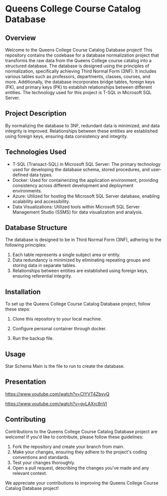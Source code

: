 # Queens College Course Catalog Database

## Overview

Welcome to the Queens College Course Catalog Database project! This repository contains the codebase for a database normalization project that transforms the raw data from the Queens College course catalog into a structured database. The database is designed using the principles of normalization, specifically achieving Third Normal Form (3NF). It includes various tables such as professors, departments, classes, courses, and more. Additionally, the database incorporates bridge tables, foreign keys (FK), and primary keys (PK) to establish relationships between different entities. The technology used for this project is T-SQL in Microsoft SQL Server.

## Project Description

By normalizing the database to 3NF, redundant data is minimized, and data integrity is improved. Relationships between these entities are established using foreign keys, ensuring data consistency and integrity.

## Technologies Used

- T-SQL (Transact-SQL) in Microsoft SQL Server: The primary technology used for developing the database schema, stored procedures, and user-defined data types.
- Docker: Used for containerizing the application environment, providing consistency across different development and deployment environments.
- Azure: Utilized for hosting the Microsoft SQL Server database, enabling scalability and accessibility.
- Data Visualizations: Utilized tools within Microsoft SQL Server Management Studio (SSMS) for data visualization and analysis.

## Database Structure

The database is designed to be in Third Normal Form (3NF), adhering to the following principles:

1. Each table represents a single subject area or entity.
2. Data redundancy is minimized by eliminating repeating groups and storing data in separate tables.
3. Relationships between entities are established using foreign keys, ensuring referential integrity.

## Installation

To set up the Queens College Course Catalog Database project, follow these steps:

1. Clone this repository to your local machine.

2. Configure personal container through docker.

3. Run the backup file.

## Usage

Star Schema Main is the file to run to create the database.

## Presentation

https://www.youtube.com/watch?v=CIYVT4ZbvvQ

https://www.youtube.com/watch?v=gyLAXrc8nVI

## Contributing

Contributions to the Queens College Course Catalog Database project are welcome! If you'd like to contribute, please follow these guidelines:

1. Fork the repository and create your branch from main.
2. Make your changes, ensuring they adhere to the project's coding conventions and standards.
3. Test your changes thoroughly.
4. Open a pull request, describing the changes you've made and any relevant context.

We appreciate your contributions to improving the Queens College Course Catalog Database project!
